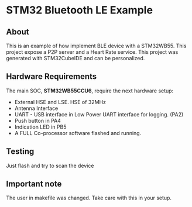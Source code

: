 # STM32 Bluetooth LE Example

## About
This is an example of how implement BLE device with a STM32WB55. This project expose a P2P server and a Heart Rate service. This project was generated with STM32CubeIDE and can be personalized.

## Hardware Requirements

The main SOC, **STM32WB55CCU6**, require the next hardware setup:
* External HSE and LSE. HSE of 32MHz
* Antenna Interface
* UART - USB interface in Low Power UART interface for logging. (PA2)
* Push button in PA4
* Indication LED in PB5
* A FULL Co-processor software flashed and running.

## Testing
Just flash and try to scan the device

## Important note

The user in makefile was changed. Take care with this in your setup.

